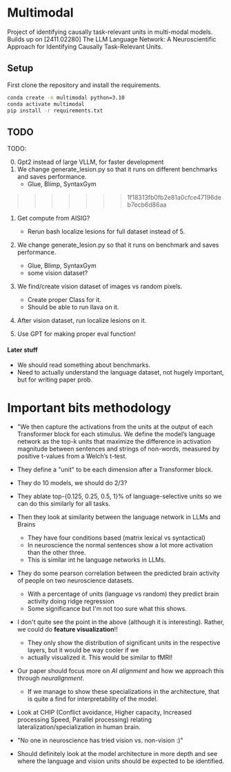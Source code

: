 # Multimodal
Project of identifying causally task-relevant units in multi-modal models. Builds up on [2411.02280] The LLM Language Network: A Neuroscientific Approach for Identifying Causally Task-Relevant Units. 

## Setup

First clone the repository and install the requirements.

```bash
conda create -n multimodal python=3.10
conda activate multimodal
pip install -r requirements.txt
```


## TODO

TODO:

0. Gpt2 instead of large VLLM, for faster development
1. We change generate_lesion.py so that it runs on different benchmarks and saves performance.
    - Glue, Blimp, SyntaxGym
>>>>>>> 1f18313fb0fb2e81a0cfce47196deb7ecb6d86aa


1. Get compute from AISIG?
    - Rerun bash localize lesions for full dataset instead of 5.

2. We change generate_lesion.py so that it runs on benchmark and saves performance.
    - Glue, Blimp, SyntaxGym
    - some vision dataset?

3. We find/create vision dataset of images vs random pixels. 
    - Create proper Class for it.
    - Should be able to run llava on it.

4. After vision dataset, run localize lesions on it.


4. Use GPT for making proper eval function!

#### Later stuff

- We should read something about benchmarks.
- Need to actually understand the language dataset, not hugely important, but for writing paper prob.



# Important bits methodology
- "We then capture the activations from the units at the output of each Transformer block for each stimulus. We define the model’s language network as the top-k units that maximize the difference in activation magnitude between sentences and strings of non-words, measured by positive t-values from a Welch’s t-test.
- They define a "unit" to be each dimension after a Transformer block.
- They do 10 models, we should do 2/3?
- They ablate top-{0.125, 0.25, 0.5, 1}% of language-selective units so we can do this similarly for all tasks.
- Then they look at similarity between the language network in LLMs and Brains
    - They have four conditions based (matrix lexical vs syntactical)
    - In neuroscience the normal sentences show a lot more activation than the other three.
    - This is similar int he language networks in LLMs.
- They do some pearson correlation between the predicted brain activity of people on two neuroscience datasets.
    - With a percentage of units (language vs random) they predict brain activity doing ridge regression
    - Some significance but I'm not too sure what this shows.
- I don't quite see the point in the above (although it is interesting). Rather, we could do **feature visualization**!!
    - They only show the distribution of significant units in the respective layers, but it would be way cooler if we
    - actually visualized it. This would be similar to fMRI!
- Our paper should focus more on *AI alignment* and how we approach this through *neuralignment*.
    - If we manage to show these specializations in the architecture, that is quite a find for interpretability of the model.

- Look at CHIP (Conflict avoidance, Higher capacity, Increased processing Speed, Parallel processing) relating lateralization/specialization in human brain.

- "No one in neuroscience has tried vision vs. non-vision :)"
- Should definitely look at the model architecture in more depth and see where the language and vision units should be expected to be identified.
    

